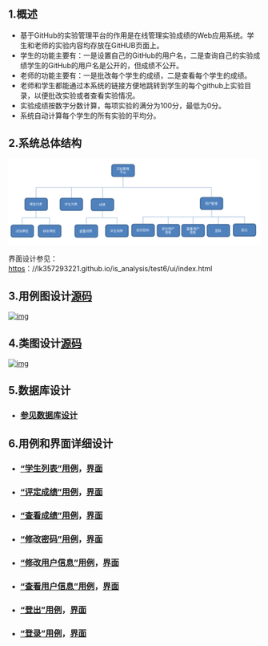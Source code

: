 ## 1.概述

- 基于GitHub的实验管理平台的作用是在线管理实验成绩的Web应用系统。学生和老师的实验内容均存放在GitHUB页面上。
- 学生的功能主要有：一是设置自己的GitHub的用户名，二是查询自己的实验成绩学生的GitHub的用户名是公开的，但成绩不公开。
- 老师的功能主要有：一是批改每个学生的成绩，二是查看每个学生的成绩。
- 老师和学生都能通过本系统的链接方便地跳转到学生的每个github上实验目录，以便批改实验或者查看实验情况。
- 实验成绩按数字分数计算，每项实验的满分为100分，最低为0分。
- 系统自动计算每个学生的所有实验的平均分。

## 2.系统总体结构

[![img](https://github.com/lk357293221/is_analysis/raw/master/test6/%E7%B3%BB%E7%BB%9F%E6%80%BB%E4%BD%93%E7%BB%93%E6%9E%84.png)](https://github.com/zwdbox/is_analysis/blob/master/test6/%E7%B3%BB%E7%BB%9F%E6%80%BB%E4%BD%93%E7%BB%93%E6%9E%84.png)

界面设计参见：[https](https://zwdbox.github.io/is_analysis/test6/ui/index.html)：//lk357293221.github.io/is_analysis/test6/ui/index.html

## 3.用例图设计[源码](https://github.com/lk357293221/is_analysis/blob/master/test6/src/UseCase.puml)

[![img](UseCase.png)](https://github.com/zwdbox/is_analysis/blob/master/test6/UseCase.png)

## 4.类图设计[源码](https://github.com/lk357293221/is_analysis/blob/master/test6/src/class.puml)

[![img](https://github.com/lk357293221/is_analysis/raw/master/test6/class.png)](https://github.com/zwdbox/is_analysis/blob/master/test6/class.png)

## 5.数据库设计

- ### [参见数据库设计](https://github.com/lk357293221/is_analysis/blob/master/test6/%E6%95%B0%E6%8D%AE%E5%BA%93%E8%AE%BE%E8%AE%A1.md)

## 6.用例和界面详细设计

- ### [“学生列表”用例](https://github.com/lk357293221/is_analysis/blob/master/test6/%E7%94%A8%E4%BE%8B/%E5%AD%A6%E7%94%9F%E5%88%97%E8%A1%A8.md)，[界面](https://lk357293221.github.io/is_analysis/test6/ui/index.html)

- ### [“评定成绩”用例](https://github.com/lk357293221/is_analysis/blob/master/test6/%E7%94%A8%E4%BE%8B/%E8%AF%84%E5%AE%9A%E6%88%90%E7%BB%A9.md)，[界面](https://lk357293221.github.io/is_analysis/test6/ui/%E8%AF%84%E5%AE%9A%E6%88%90%E7%BB%A9.html)

- ### [“查看成绩”用例](https://github.com/lk357293221/is_analysis/blob/master/test6/%E7%94%A8%E4%BE%8B/%E6%9F%A5%E7%9C%8B%E6%88%90%E7%BB%A9.md)，[界面](https://lk357293221.github.io/is_analysis/test6/ui/%E6%9F%A5%E7%9C%8B%E6%88%90%E7%BB%A9.html)

- ### [“修改密码”用例](https://lk357293221/zwdbox/is_analysis/blob/master/test6/%E7%94%A8%E4%BE%8B/%E4%BF%AE%E6%94%B9%E5%AF%86%E7%A0%81.md)，[界面](https://lk357293221.github.io/is_analysis/test6/ui/%E9%A1%B6%E9%83%A8%E8%8F%9C%E5%8D%95.html)

- ### [“修改用户信息”用例](https://lk357293221/zwdbox/is_analysis/blob/master/test6/%E7%94%A8%E4%BE%8B/%E4%BF%AE%E6%94%B9%E7%94%A8%E6%88%B7%E4%BF%A1%E6%81%AF.md)，[界面](https://lk357293221.github.io/is_analysis/test6/ui/%E9%A1%B6%E9%83%A8%E8%8F%9C%E5%8D%95.html)

- ### [“查看用户信息”用例](https://lk357293221/zwdbox/is_analysis/blob/master/test6/%E7%94%A8%E4%BE%8B/%E6%9F%A5%E7%9C%8B%E7%94%A8%E6%88%B7%E4%BF%A1%E6%81%AF.md)，[界面](https://lk357293221.github.io/is_analysis/test6/ui/%E9%A1%B6%E9%83%A8%E8%8F%9C%E5%8D%95.html)

- ### [“登出”用例](https://github.com/lk357293221/is_analysis/blob/master/test6/%E7%94%A8%E4%BE%8B/%E7%99%BB%E5%87%BA.md)，[界面](https://lk357293221.github.io/is_analysis/test6/ui/%E9%A1%B6%E9%83%A8%E8%8F%9C%E5%8D%95.html)

- ### [“登录”用例](https://github.com/lk357293221/is_analysis/blob/master/test6/%E7%94%A8%E4%BE%8B/%E7%99%BB%E5%BD%95.md)，[界面](https://lk357293221.github.io/is_analysis/test6/ui/%E7%99%BB%E5%BD%95.html)
